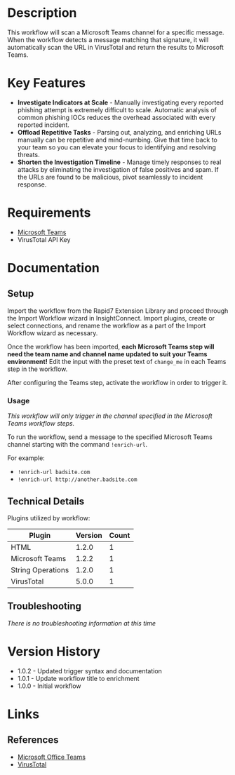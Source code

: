 # Description

This workflow will scan a Microsoft Teams channel for a specific message. When the workflow detects a message matching that signature, it will automatically scan the URL in VirusTotal and return the results to Microsoft Teams.

# Key Features

* **Investigate Indicators at Scale** - Manually investigating every reported phishing attempt is extremely difficult to scale. Automatic analysis of common phishing IOCs reduces the overhead associated with every reported incident.
* **Offload Repetitive Tasks** - Parsing out, analyzing, and enriching URLs manually can be repetitive and mind-numbing. Give that time back to your team so you can elevate your focus to identifying and resolving threats.
* **Shorten the Investigation Timeline** - Manage timely responses to real attacks by eliminating the investigation of false positives and spam. If the URLs are found to be malicious, pivot seamlessly to incident response.

# Requirements

* [Microsoft Teams](https://insightconnect.help.rapid7.com/docs/microsoft-teams)
* VirusTotal API Key

# Documentation

## Setup

Import the workflow from the Rapid7 Extension Library and proceed through the Import Workflow wizard in InsightConnect. Import plugins, create or select connections, and rename the workflow as a part of the Import Workflow wizard as necessary.

Once the workflow has been imported, **each Microsoft Teams step will need the team name and channel name updated to suit your Teams environment!** Edit the input with the preset text of `change_me` in each Teams step in the workflow.

After configuring the Teams step, activate the workflow in order to trigger it.

### Usage

*This workflow will only trigger in the channel specified in the Microsoft Teams workflow steps.*

To run the workflow, send a message to the specified Microsoft Teams channel starting with the command `!enrich-url`. 

For example:

* `!enrich-url badsite.com`
* `!enrich-url http://another.badsite.com`

## Technical Details

Plugins utilized by workflow:

|Plugin|Version|Count|
|----|----|--------|
|HTML|1.2.0|1|
|Microsoft Teams|1.2.2|1|
|String Operations|1.2.0|1|
|VirusTotal|5.0.0|1|

## Troubleshooting

_There is no troubleshooting information at this time_

# Version History

* 1.0.2 - Updated trigger syntax and documentation
* 1.0.1 - Update workflow title to enrichment
* 1.0.0 - Initial workflow

# Links

## References

* [Microsoft Office Teams](https://products.office.com/en-us/microsoft-teams/group-chat-software)
* [VirusTotal](https://www.virustotal.com/)
